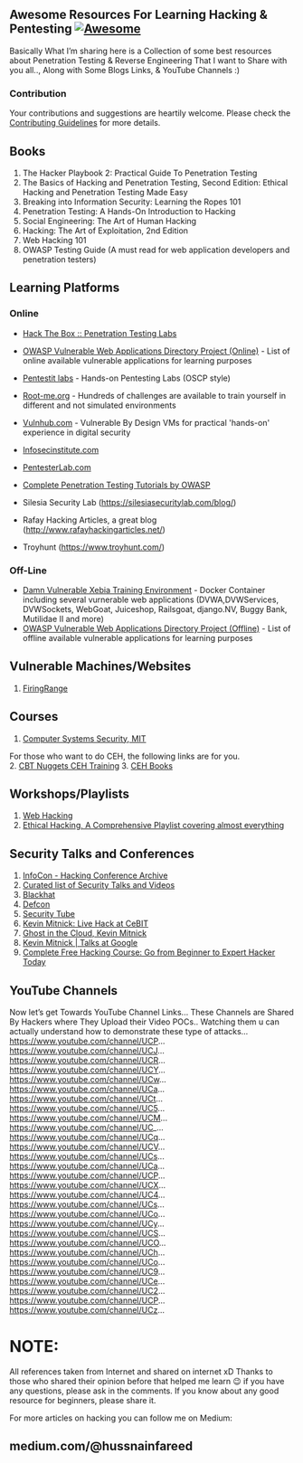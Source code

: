 ## Awesome Resources For Learning Hacking & Pentesting [![Awesome](https://cdn.rawgit.com/sindresorhus/awesome/d7305f38d29fed78fa85652e3a63e154dd8e8829/media/badge.svg)](https://github.com/sindresorhus/awesome)

Basically What I’m sharing here is a Collection of some best resources about Penetration Testing & Reverse Engineering That I want to Share with you all.., Along with Some Blogs Links, & YouTube Channels  :) 

### Contribution
Your contributions and suggestions are heartily welcome. Please check the [Contributing Guidelines](.github/CONTRIBUTING.md) for more details.

## Books

1.	The Hacker Playbook 2: Practical Guide To Penetration Testing
2.	The Basics of Hacking and Penetration Testing, Second Edition: Ethical Hacking and Penetration Testing Made Easy
3.	Breaking into Information Security: Learning the Ropes 101
4.	Penetration Testing: A Hands-On Introduction to Hacking
5.	Social Engineering: The Art of Human Hacking
6.	Hacking: The Art of Exploitation, 2nd Edition
7.	Web Hacking 101
8.	OWASP Testing Guide (A must read for web application developers and penetration testers)


## Learning Platforms

### Online
* [Hack The Box :: Penetration Testing Labs](https://www.hackthebox.eu)
* [OWASP Vulnerable Web Applications Directory Project (Online)](https://www.owasp.org/index.php/OWASP_Vulnerable_Web_Applications_Directory_Project#tab=On-Line_apps) - List of online available vulnerable applications for learning purposes
* [Pentestit labs](https://lab.pentestit.ru) - Hands-on Pentesting Labs (OSCP style)
* [Root-me.org](https://www.root-me.org) - Hundreds of challenges are available to train yourself in different and not simulated environments
* [Vulnhub.com](https://www.vulnhub.com) - Vulnerable By Design VMs for practical 'hands-on' experience in digital security

*	[Infosecinstitute.com](http://resources.infosecinstitute.com/)
*	[PentesterLab.com](https://pentesterlab.com/)
*	[Complete Penetration Testing Tutorials by OWASP](https://www.owasp.org/index.php/Web_Application_Penetration_Testing)
*	Silesia Security Lab (https://silesiasecuritylab.com/blog/)
*	Rafay Hacking Articles, a great blog (http://www.rafayhackingarticles.net/)
*	Troyhunt (https://www.troyhunt.com/)

### Off-Line
* [Damn Vulnerable Xebia Training Environment](https://github.com/davevs/dvxte) - Docker Container including several vurnerable web applications (DVWA,DVWServices, DVWSockets, WebGoat, Juiceshop, Railsgoat, django.NV, Buggy Bank, Mutilidae II and more)
* [OWASP Vulnerable Web Applications Directory Project (Offline)](https://www.owasp.org/index.php/OWASP_Vulnerable_Web_Applications_Directory_Project#tab=Off-Line_apps) - List of offline available vulnerable applications for learning purposes


## Vulnerable Machines/Websites

1.	[FiringRange](https://public-firing-range.appspot.com/)



## Courses

1.	[Computer Systems Security, MIT](http://ocw.mit.edu/courses/electrical-engineering-and-computer-science/6-858-computer-systems-security-fall-2014/video-lectures/)

For those who want to do CEH, the following links are for you.	
2. [CBT Nuggets CEH Training](http://goo.gl/JuW85U)
3. [CEH Books](https://goo.gl/gjCBLK) 




## Workshops/Playlists

1.	[Web Hacking](https://www.youtube.com/playlist?list=PLJM73L2pQRd4lXBZjsHAmeEqsn5pENXxN)
2.	[Ethical Hacking, A Comprehensive Playlist covering almost everything](https://www.youtube.com/playlist?list=PLkRo97mCIn9lgvE7AskNsmwJVOlJX2zaI)


## Security Talks and Conferences

1.  [InfoCon - Hacking Conference Archive](https://infocon.org/cons/)
2.  [Curated list of Security Talks and Videos](https://github.com/PaulSec/awesome-sec-talks)
3.  [Blackhat](https://www.youtube.com/user/BlackHatOfficialYT)
4.  [Defcon](https://www.youtube.com/user/DEFCONConference)
5.  [Security Tube](http://www.securitytube.net/)
6.	[Kevin Mitnick: Live Hack at CeBIT](https://www.youtube.com/watch?v=Q7G3kKRdUl4)
7.	[Ghost in the Cloud, Kevin Mitnick](https://www.youtube.com/watch?v=76yrWGzScgI)
8.	[Kevin Mitnick | Talks at Google](https://www.youtube.com/watch?v=aUqes9QdLQ4)
9.	[Complete Free Hacking Course: Go from Beginner to Expert Hacker Today](https://www.youtube.com/watch?v=7nF2BAfWUEg)


## YouTube Channels

Now let’s get Towards YouTube Channel Links... These Channels are Shared By Hackers where They Upload their Video POCs.. Watching them u can actually understand how to demonstrate these type of attacks...
https://www.youtube.com/channel/UCP...
https://www.youtube.com/channel/UCJ...
https://www.youtube.com/channel/UCR...
https://www.youtube.com/channel/UCY...
https://www.youtube.com/channel/UCw...
https://www.youtube.com/channel/UCa...
https://www.youtube.com/channel/UCt...
https://www.youtube.com/channel/UC5...
https://www.youtube.com/channel/UCM...
https://www.youtube.com/channel/UC_...
https://www.youtube.com/channel/UCq...
https://www.youtube.com/channel/UCV...
https://www.youtube.com/channel/UCs...
https://www.youtube.com/channel/UCa...
https://www.youtube.com/channel/UCP...
https://www.youtube.com/channel/UCX...
https://www.youtube.com/channel/UC4...
https://www.youtube.com/channel/UCs...
https://www.youtube.com/channel/UCo...
https://www.youtube.com/channel/UCy...
https://www.youtube.com/channel/UCS...
https://www.youtube.com/channel/UCO...
https://www.youtube.com/channel/UCh...
https://www.youtube.com/channel/UCo...
https://www.youtube.com/channel/UC9...
https://www.youtube.com/channel/UCe...
https://www.youtube.com/channel/UC2...
https://www.youtube.com/channel/UCP...
https://www.youtube.com/channel/UCz...


# NOTE:
All references taken from Internet and shared on internet xD Thanks to those who shared their opinion before that helped me learn 😉
if you have any questions, please ask in the comments. If you know about any good resource for beginners, please share it.

For more articles on hacking you can follow me on Medium: 
## medium.com/@hussnainfareed
